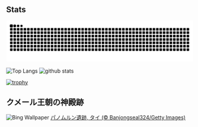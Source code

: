 ## Stats
<picture>
  <source media="(prefers-color-scheme: dark)" srcset="https://raw.githubusercontent.com/ba230t/ba230t/output/github-contribution-grid-snake-dark.svg">
  <source media="(prefers-color-scheme: light)" srcset="https://raw.githubusercontent.com/ba230t/ba230t/output/github-contribution-grid-snake.svg">
  <img alt="github contribution grid snake animation" src="https://raw.githubusercontent.com/ba230t/ba230t/output/github-contribution-grid-snake.svg">
</picture>

<p align="left">
  <img alt="Top Langs" height="150px" src="https://github-readme-stats.vercel.app/api/top-langs/?username=ba230t&layout=compact&theme=transparent" />
  <img alt="github stats" height="150px" src="https://github-readme-stats.vercel.app/api?username=ba230t&theme=transparent" />
</p>

[![trophy](https://github-profile-trophy.vercel.app/?username=ba230t&theme=transparent&column=7)](https://github.com/ryo-ma/github-profile-trophy)


<!-- Bing Wallpaper Start -->
## クメール王朝の神殿跡
![Bing Wallpaper](https://www.bing.com/th?id=OHR.PrasatPhanom_JA-JP7500129821_1920x1080.jpg&rf=LaDigue_1920x1080.jpg&pid=hp)
[パノムルン遺跡, タイ (© Banjongseal324/Getty Images)](https://www.bing.com/search?q=%E3%83%91%E3%83%8E%E3%83%A0%E3%83%AB%E3%83%B3%E9%81%BA%E8%B7%A1&form=hpcapt&filters=HpDate%3a%2220240826_1500%22)
<!-- Bing Wallpaper End -->
